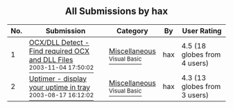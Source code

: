 ﻿<div align="center">

## All Submissions by hax

</div>

No.  | Submission | Category | By   | User Rating
---- | ---------- | -------- | ---- | -----------
1 | [OCX/DLL Detect \- Find required OCX and DLL Files<br /><sup>2003-11-04 17:50:02</sup>](https://github.com/Planet-Source-Code/hax-ocx-dll-detect-find-required-ocx-and-dll-files__1-49669) | [Miscellaneous<br /><sup>Visual Basic</sup>](../ByCategory/miscellaneous__1-1.md) | hax | 4.5 (18 globes from 4 users)
2 | [Uptimer \- display your uptime in tray<br /><sup>2003-08-17 16:12:02</sup>](https://github.com/Planet-Source-Code/hax-uptimer-display-your-uptime-in-tray__1-47781) | [Miscellaneous<br /><sup>Visual Basic</sup>](../ByCategory/miscellaneous__1-1.md) | hax | 4.3 (13 globes from 3 users)
